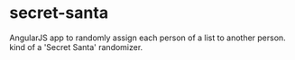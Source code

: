 # secret-santa
AngularJS app to randomly assign each person of a list to another person. kind of a 'Secret Santa' randomizer.
